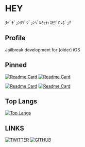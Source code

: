 # HEY
ﾇﾍﾞﾁﾞｮﾝﾇｿﾞｼﾞｮﾝﾍﾞﾙﾐｯﾃｨｽﾓｹﾞﾛﾝﾎﾞｮ?  

## Profile
Jailbreak development for (older) iOS  

## Pinned
[![Readme Card](https://github-readme-stats.vercel.app/api/pin/?username=dora2-iOS&repo=iPwnder32&theme=midnight-purple)](https://github.com/dora2-iOS/iPwnder32)
[![Readme Card](https://github-readme-stats.vercel.app/api/pin/?username=dora2-iOS&repo=ra1npoc&theme=midnight-purple)](https://github.com/dora2-iOS/ra1npoc)  

[![Readme Card](https://github-readme-stats.vercel.app/api/pin/?username=dora2-iOS&repo=CPBypass2&theme=midnight-purple)](https://github.com/dora2-iOS/CPBypass2)
[![Readme Card](https://github-readme-stats.vercel.app/api/pin/?username=dora2-iOS&repo=B3nto&theme=midnight-purple)](https://github.com/dora2-iOS/B3nto)  

## Top Langs
[![Top Langs](https://github-readme-stats.vercel.app/api/top-langs/?username=dora2-iOS&layout=compact&theme=midnight-purple)](https://github.com/dora2-iOS)  


## LINKS
[![TWITTER](https://img.shields.io/twitter/follow/dora2ios?label=Twitter&logo=twitter&style=flat)](https://www.twitter.com/dora2ios)
[![GITHUB](https://img.shields.io/github/followers/dora2-iOS?label=GitHub&logo=github&style=flat)](https://github.com/dora2-iOS)  
